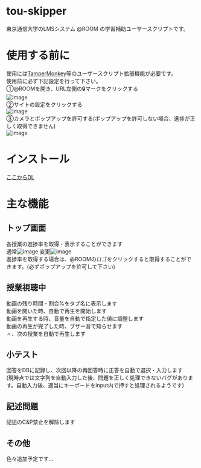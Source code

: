 # tou-skipper
東京通信大学のLMSシステム @ROOM の学習補助ユーザースクリプトです。  
# 使用する前に
使用には[TamperMonkey](https://www.tampermonkey.net)等のユーザースクリプト拡張機能が必要です。  
使用前に必ず下記設定を行って下さい。  
①@ROOMを開き、URL左側の🔒マークをクリックする  
![image](https://user-images.githubusercontent.com/25764819/165962441-74542861-924f-4932-8bf4-428fa6837660.png)  
②サイトの設定をクリックする  
![image](https://user-images.githubusercontent.com/25764819/165962664-5fc3d4b3-33d1-4721-abb7-b95322309722.png)  
③カメラとポップアップを許可する(ポップアップを許可しない場合、進捗が正しく取得できません)  
![image](https://user-images.githubusercontent.com/25764819/165962849-ea9a4f15-e6c5-4e02-98e3-fcc9d7aecec7.png)
# インストール
[ここからDL](https://github.com/kohe-ioroi/tou-skipper/raw/main/TOU-Skipper.user.js)
# 主な機能
## トップ画面
各授業の進捗率を取得・表示することができます  
通常![image](https://user-images.githubusercontent.com/25764819/165965453-256d2ed6-c2be-4a02-af5f-aad826c61acd.png)
変更![image](https://user-images.githubusercontent.com/25764819/165965556-549bd5aa-bfbb-490a-8a03-850f0b5d0d02.png)  
進捗率を取得する場合は、@ROOMのロゴをクリックすると取得することができます。(必ずポップアップを許可して下さい)
## 授業視聴中
動画の残り時間・割合%をタブ名に表示します  
動画を開いた時、自動で再生を開始します  
動画を再生する時、音量を自動で指定した値に調整します  
動画の再生が完了した時、ブザー音で知らせます  
〃、次の授業を自動で再生します  
## 小テスト
回答をDBに記録し、次回以降の再回答時に正答を自動で選択・入力します  
(現時点では文字列を自動入力した後、問題を正しく処理できないバグがあります。自動入力後、適当にキーボードをinput内で押すと処理されるようです)  
## 記述問題
記述のC&P禁止を解除します  
## その他
色々追加予定です...
